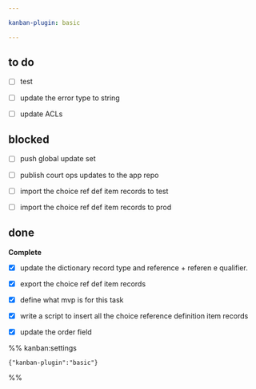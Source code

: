 ```yaml
---

kanban-plugin: basic

---
```


## to do

- [ ] test
- [ ] update the error type to string
- [ ] update ACLs


## blocked

- [ ] push global update set
- [ ] publish court ops updates to the app repo
- [ ] import the choice ref def item records to test
- [ ] import the choice ref def item records to prod


## done

**Complete**
- [x] update the dictionary record type and reference + referen e qualifier.
- [x] export the choice ref def item records
- [x] define what mvp is for this task
- [x] write a script to insert all the choice reference definition item records
- [x] update the order field




%% kanban:settings
```
{"kanban-plugin":"basic"}
```
%%